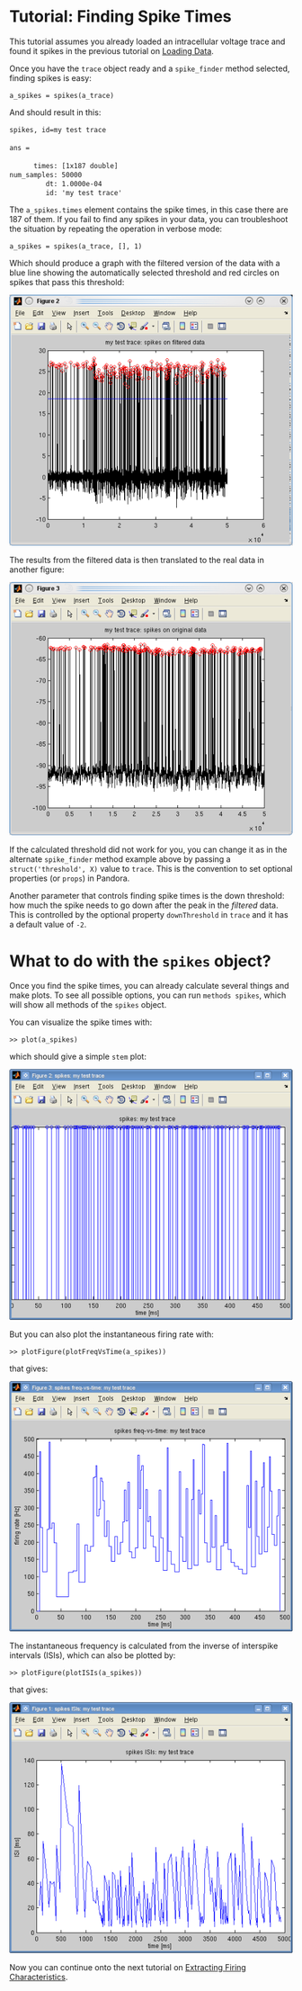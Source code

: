 # Tutorial: Finding Spike Times

This tutorial assumes you already loaded an intracellular voltage trace and found it spikes in the previous tutorial on [Loading Data](load-trace.markdown).

Once you have the `trace` object ready and a `spike_finder` method selected, finding spikes is easy:

    a_spikes = spikes(a_trace)

And should result in this:

    spikes, id=my test trace

    ans = 

          times: [1x187 double]
    num_samples: 50000
             dt: 1.0000e-04
             id: 'my test trace'

The `a_spikes.times` element contains the spike times, in this case there are 187 of them. If you fail to find any spikes in your data, you can troubleshoot the situation by repeating the operation in verbose mode:

    a_spikes = spikes(a_trace, [], 1)

Which should produce a graph with the filtered version of the data with a blue line showing the automatically selected threshold and red circles on spikes that pass this threshold:

![Spikes found in filtered data](screenshot-trace-spikes-filtered.png)

The results from the filtered data is then translated to the real data in another figure:

![Spikes found in real data](screenshot-trace-spikes-real.png)

If the calculated threshold did not work for you, you can change it as in the alternate `spike_finder` method example above by passing a `struct('threshold', X)` value to `trace`. This is the convention to set optional properties (or `props`) in Pandora.

Another parameter that controls finding spike times is the down threshold: how much the spike needs to go down after the peak in the *filtered* data. This is controlled by the optional property `downThreshold` in `trace` and it has a default value of `-2`. 

# What to do with the `spikes` object?

Once you find the spike times, you can already calculate several things and make plots. To see all possible options, you can run `methods spikes`, which will show all methods of the `spikes` object.

You can visualize the spike times with:

    >> plot(a_spikes)

which should give a simple `stem` plot:

![Simple view of spikes](screenshot-spikes-plot.png)

But you can also plot the instantaneous firing rate with:

    >> plotFigure(plotFreqVsTime(a_spikes))

that gives:

![Simple view of spikes](screenshot-spikes-plotFreqVsTime.png)

The instantaneous frequency is calculated from the inverse of interspike intervals (ISIs), which can also be plotted by:

    >> plotFigure(plotISIs(a_spikes))

that gives:

![Simple view of spikes](screenshot-spikes-plotISIs.png)

Now you can continue onto the next tutorial on [Extracting Firing Characteristics](extracting-spike-info.markdown).
